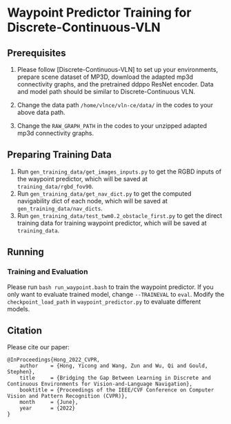# Waypoint Predictor Training for Discrete-Continuous-VLN

## Prerequisites

1. Please follow [Discrete-Continuous-VLN] to set up your environments, prepare scene dataset of MP3D, download the adapted mp3d connectivity graphs, and the pretrained ddppo ResNet encoder. Data and model path should be similar to Discrete-Continuous VLN.

2. Change the data path `/home/vlnce/vln-ce/data/` in the codes to your above data path.
3. Change the `RAW_GRAPH_PATH` in the codes to your unzipped adapted mp3d connectivity graphs.

## Preparing Training Data

1. Run `gen_training_data/get_images_inputs.py` to get the RGBD inputs of the waypoint predictor, which will be saved at `training_data/rgbd_fov90`.
2. Run `gen_training_data/get_nav_dict.py` to get the computed navigability dict of each node, which will be saved at `gen_training_data/nav_dicts`.
3. Run `gen_training_data/test_twm0.2_obstacle_first.py` to get the direct training data for training waypoint predictor, which will be saved at `training_data`.

## Running

### Training and Evaluation

Please run `bash run_waypoint.bash` to train the waypoint predictor. If you only want to evaluate trained model, change `--TRAINEVAL` to `eval`. Modify the `checkpoint_load_path` in `waypoint_predictor.py` to evaluate different models.


## Citation
Please cite our paper:
```
@InProceedings{Hong_2022_CVPR,
    author    = {Hong, Yicong and Wang, Zun and Wu, Qi and Gould, Stephen},
    title     = {Bridging the Gap Between Learning in Discrete and Continuous Environments for Vision-and-Language Navigation},
    booktitle = {Proceedings of the IEEE/CVF Conference on Computer Vision and Pattern Recognition (CVPR)},
    month     = {June},
    year      = {2022}
}
```